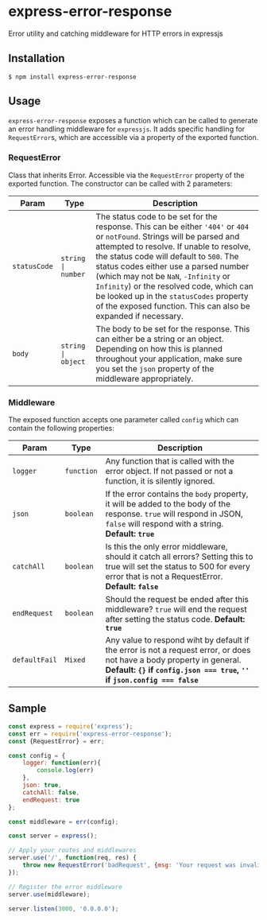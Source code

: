 # express-error-response
Error utility and catching middleware for HTTP errors in expressjs

## Installation
```
$ npm install express-error-response
```

## Usage
`express-error-response` exposes a function which can be called to generate an error handling middleware for `expressjs`. It adds specific handling for `RequestError`s, which are accessible via a property of the exported function.

### RequestError

Class that inherits Error. Accessible via the `RequestError` property of the exported function. The constructor can be called with 2 parameters:

|Param|Type|Description|
|-----|----|-----------|
|`statusCode`|`string \| number`|The status code to be set for the response. This can be either `'404'` or `404` or `notFound`. Strings will be parsed and attempted to resolve. If unable to resolve, the status code will default to `500`. The status codes either use a parsed number (which may not be `NaN`, `-Infinity` or `Infinity`) or the resolved code, which can be looked up in the `statusCodes` property of the exposed function. This can also be expanded if necessary.|
|`body`|`string \| object`|The body to be set for the response. This can either be a string or an object. Depending on how this is planned throughout your application, make sure you set the `json` property of the middleware appropriately.|

### Middleware

The exposed function accepts one parameter called `config` which can contain the following properties:

|Param|Type|Description|
|-----|----|-----------|
|`logger`|`function`|Any function that is called with the error object. If not passed or not a function, it is silently ignored.|
|`json`|`boolean`|If the error contains the `body` property, it will be added to the body of the response. `true` will respond in JSON, `false` will respond with a string. **Default: `true`**|
|`catchAll`|`boolean`|Is this the only error middleware, should it catch all errors? Setting this to true will set the status to 500 for every error that is not a RequestError. **Default: `false`**|
|`endRequest`|`boolean`|Should the request be ended after this middleware? `true` will end the request after setting the status code. **Default: `true`**|
|`defaultFail`|`Mixed`|Any value to respond wiht by default if the error is not a request error, or does not have a body property in general. **Default: `{}` if `config.json === true`, `''` if `json.config === false`**|


## Sample

```javascript
const express = require('express');
const err = require('express-error-response');
const {RequestError} = err;

const config = {
    logger: function(err){
        console.log(err)
    },
    json: true,
    catchAll: false,
    endRequest: true
};

const middleware = err(config);

const server = express();

// Apply your routes and middlewares
server.use('/', function(req, res) {
    throw new RequestError('badRequest', {msg: 'Your request was invalid', info: 'some other info'});
});

// Register the error middleware
server.use(middleware);

server.listen(3000, '0.0.0.0');
```

